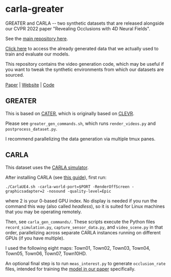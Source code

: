 # carla-greater

GREATER and CARLA -- two synthetic datasets that are released alongside our CVPR 2022 paper "Revealing Occlusions with 4D Neural Fields".

See the [main repository here](https://github.com/basilevh/occlusions-4d).

[Click here](https://forms.gle/AqJ1kcwEJNJkvqpdA) to access the already generated data that we actually used to train and evaluate our models.

This repository contains the video generation code, which may be useful if you want to tweak the synthetic environments from which our datasets are sourced.

[Paper](https://arxiv.org/pdf/2204.10916.pdf) | [Website](https://occlusions.cs.columbia.edu/) | [Code](https://github.com/basilevh/occlusions-4d)

## GREATER

This is based on [CATER](https://rohitgirdhar.github.io/CATER/), which is originally based on [CLEVR](https://cs.stanford.edu/people/jcjohns/clevr/).

Please see `greater_gen_commands.sh`, which runs `render_videos.py` and `postprocess_dataset.py`.

I recommend parallelizing the data generation via multiple tmux panes.

<!---
Please note that the depth map in GREATER is actually the distance from the camera plane, not the camera itself.
-->

## CARLA

This dataset uses the [CARLA simulator](https://carla.org/).

After installing CARLA (see [this guide](https://carla.readthedocs.io/en/latest/start_quickstart/)), first run:
```
./CarlaUE4.sh -carla-world-port=$PORT -RenderOffScreen -graphicsadapter=2 -nosound -quality-level=Epic
```
where 2 is your 0-based GPU index. No display is needed if you run the command this way (also called _headless_), so it is suited for Linux machines that you may be operating remotely.

Then, see `carla_gen_commands/`. These scripts execute the Python files `record_simulation.py`, `capture_sensor_data.py`, and `video_scene.py` in that order, parallelizing across separate CARLA instances running on different GPUs (if you have multiple).

I used the following eight maps: Town01, Town02, Town03, Town04, Town05, Town06, Town07, Town10HD.

An optional final step is to run `meas_interest.py` to generate `occlusion_rate` files, intended for training the [model in our paper](https://arxiv.org/pdf/2204.10916.pdf) specifically.

